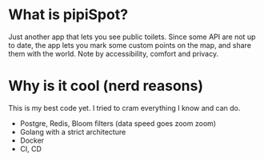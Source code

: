 # What is pipiSpot?
Just another app that lets you see public toilets. Since some API are not up to date, the app lets you mark some custom points on the map, and share them with the world. Note by accessibility, comfort and privacy.

# Why is it cool (nerd reasons)
This is my best code yet. I tried to cram everything I know and can do.
- Postgre, Redis, Bloom filters (data speed goes zoom zoom)
- Golang with a strict architecture
- Docker
- CI, CD

